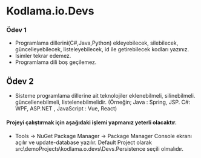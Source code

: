 # Kodlama.io.Devs

### Ödev 1
- Programlama dillerini(C#,Java,Python) ekleyebilecek, silebilecek, güncelleyebilecek, listeleyebilecek, id ile getirebilecek kodları yazınız.
- İsimler tekrar edemez.
- Programlama dili boş geçilemez.

## Ödev 2
- Sisteme programlama dillerine ait teknolojiler eklenebilmeli, silinebilmeli. güncellenebilmeli, listelenebilmelidir. (Örneğin; Java : Spring, JSP. C#: WPF, ASP.NET , JavaScript : Vue, React)

#### Projeyi çalıştırmak için aşağıdaki işlemi yapmanız yeterli olacaktır.
- Tools -> NuGet Package Manager -> Package Manager Console ekranı açılır ve update-database yazılır. Default Project olarak src\demoProjects\kodlama.o.devs\Devs.Persistence seçili olmalıdır.
